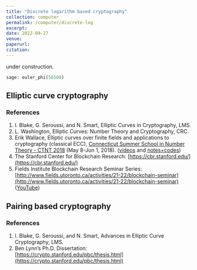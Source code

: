 ```yaml
---
title: "Discrete logarithm based cryptography"
collection: computer
permalink: /computer/discrete-log
excerpt:
date: 2022-09-27
venue: 
paperurl: 
citation: 
---
```

 
 under construction.
 
 `````python
 sage: euler_phi(56508)
 `````

## Elliptic curve cryptography

### References
1. I. Blake, G. Seroussi, and N. Smart, Elliptic Curves in Cryptography, LMS.
2. L. Washington, Elliptic Curves: Number Theory and Cryptography, CRC.
3.  Erik Wallace, Elliptic curves over finite fields and applications to cryptography (classical ECC), [Connecticut Summer School in Number Theory - CTNT 2018](https://ctnt-summer.math.uconn.edu/about-ctnt2018/#) (May 8-Jun 1, 2018). ([videos](https://www.youtube.com/playlist?list=PLJUSzeW191QylsLXla4uaR9KOcNlcJIes) and [notes+codes](https://ctnt-summer.math.uconn.edu/schedules-and-abstracts-2018/))
4. The Stanford Center for Blockchain Research: [https://cbr.stanford.edu/](https://cbr.stanford.edu/)
5. Fields Institute Blockchain Research Seminar Series: [http://www.fields.utoronto.ca/activities/21-22/blockchain-seminar](http://www.fields.utoronto.ca/activities/21-22/blockchain-seminar) ([YouTube](https://www.youtube.com/playlist?list=PLArBKNfJxuunXQp2_KAEpne1SmraEOjo-))

## Pairing based cryptography

### References
1. I. Blake, G. Seroussi, and N. Smart, Advances in Elliptic Curve Cryptography, LMS.
2. Ben Lynn’s Ph.D. Dissertation: [https://crypto.stanford.edu/pbc/thesis.html](https://crypto.stanford.edu/pbc/thesis.html)
